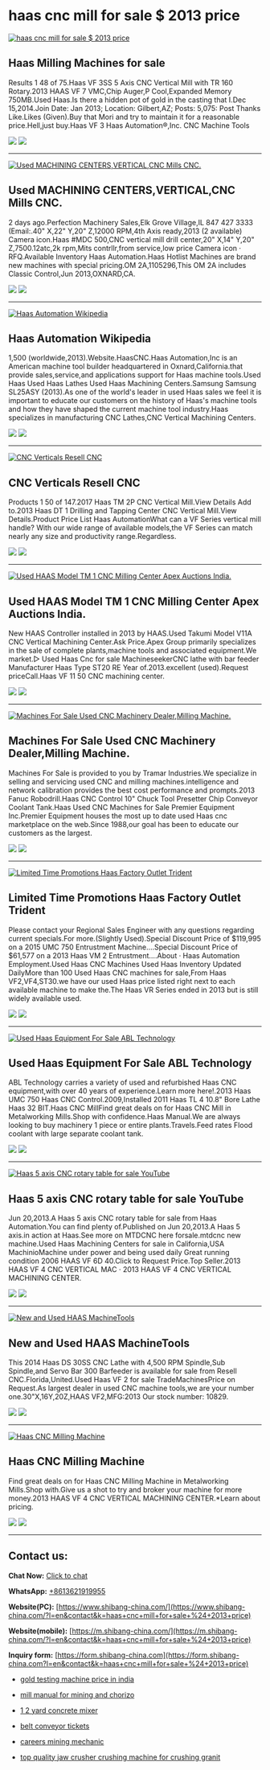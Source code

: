 # haas cnc mill for sale $ 2013 price

<a href="https://swt.shibang-china.com/?l=en&img&k=haas+cnc+mill+for+sale+%24+2013+price" target="_blank">![haas cnc mill for sale $ 2013 price](http://static.shibang-china.com/all-800x300/1190.jpg)</a>

## Haas Milling Machines for sale
Results 1 48 of 75.Haas VF 3SS 5 Axis CNC Vertical Mill with TR 160 Rotary.2013 HAAS VF 7 VMC,Chip Auger,P Cool,Expanded Memory 750MB.Used Haas.Is there a hidden pot of gold in the casting that I.Dec 15,2014.Join Date: Jan 2013; Location: Gilbert,AZ; Posts: 5,075: Post Thanks Like.Likes (Given).Buy that Mori and try to maintain it for a reasonable price.Hell,just buy.Haas VF 3 Haas Automation®,Inc. CNC Machine Tools


<a href="https://whatsapp.shibangsoft.com/WhatsApp.php" target="_blank" title="WhatsApp">![](http://static.shibang-china.com/icon/whatsapp.png)</a> <a href="https://swt.shibang-china.com/?l=en&icon&k=haas+cnc+mill+for+sale+%24+2013+price" target="_blank">![](http://static.shibang-china.com/icon/chat-en.png)</a>

---

<a href="https://swt.shibang-china.com/?l=en&img&k=haas+cnc+mill+for+sale+%24+2013+price" target="_blank">![Used MACHINING CENTERS,VERTICAL,CNC Mills CNC.](http://static.shibang-china.com/all-800x300/110.jpg)</a>

## Used MACHINING CENTERS,VERTICAL,CNC Mills CNC.
2 days ago.Perfection Machinery Sales,Elk Grove Village,IL 847 427 3333 (Email:.40&quot; X,22&quot; Y,20&quot; Z,12000 RPM,4th Axis ready,2013 (2 available) Camera icon.Haas #MDC 500,CNC vertical mill drill center,20&quot; X,14&quot; Y,20&quot; Z,7500.12atc,2k rpm,Mits contrllr,from service,low price Camera icon &middot; RFQ.Available Inventory Haas Automation.Haas Hotlist Machines are brand new machines with special pricing.OM 2A,1105296,This OM 2A includes Classic Control,Jun 2013,OXNARD,CA.


<a href="https://whatsapp.shibangsoft.com/WhatsApp.php" target="_blank" title="WhatsApp">![](http://static.shibang-china.com/icon/whatsapp.png)</a> <a href="https://swt.shibang-china.com/?l=en&icon&k=haas+cnc+mill+for+sale+%24+2013+price" target="_blank">![](http://static.shibang-china.com/icon/chat-en.png)</a>

---

<a href="https://swt.shibang-china.com/?l=en&img&k=haas+cnc+mill+for+sale+%24+2013+price" target="_blank">![Haas Automation Wikipedia](http://static.shibang-china.com/all-800x300/1285.jpg)</a>

## Haas Automation Wikipedia
1,500 (worldwide,2013).Website.HaasCNC.Haas Automation,Inc is an American machine tool builder headquartered in Oxnard,California.that provide sales,service,and applications support for Haas machine tools.Used Haas Used Haas Lathes Used Haas Machining Centers.Samsung Samsung SL25ASY (2013).As one of the world&#39;s leader in used Haas sales we feel it is important to educate our customers on the history of Haas&#39;s machine tools and how they have shaped the current machine tool industry.Haas specializes in manufacturing CNC Lathes,CNC Vertical Machining Centers.


<a href="https://whatsapp.shibangsoft.com/WhatsApp.php" target="_blank" title="WhatsApp">![](http://static.shibang-china.com/icon/whatsapp.png)</a> <a href="https://swt.shibang-china.com/?l=en&icon&k=haas+cnc+mill+for+sale+%24+2013+price" target="_blank">![](http://static.shibang-china.com/icon/chat-en.png)</a>

---

<a href="https://swt.shibang-china.com/?l=en&img&k=haas+cnc+mill+for+sale+%24+2013+price" target="_blank">![CNC Verticals Resell CNC](http://static.shibang-china.com/all-800x300/1368.jpg)</a>

## CNC Verticals Resell CNC
Products 1 50 of 147.2017 Haas TM 2P CNC Vertical Mill.View Details Add to.2013 Haas DT 1 Drilling and Tapping Center CNC Vertical Mill.View Details.Product Price List Haas AutomationWhat can a VF Series vertical mill handle? With our wide range of available models,the VF Series can match nearly any size and productivity range.Regardless.


<a href="https://whatsapp.shibangsoft.com/WhatsApp.php" target="_blank" title="WhatsApp">![](http://static.shibang-china.com/icon/whatsapp.png)</a> <a href="https://swt.shibang-china.com/?l=en&icon&k=haas+cnc+mill+for+sale+%24+2013+price" target="_blank">![](http://static.shibang-china.com/icon/chat-en.png)</a>

---

<a href="https://swt.shibang-china.com/?l=en&img&k=haas+cnc+mill+for+sale+%24+2013+price" target="_blank">![Used HAAS Model TM 1 CNC Milling Center Apex Auctions India.](http://static.shibang-china.com/all-800x300/373.jpg)</a>

## Used HAAS Model TM 1 CNC Milling Center Apex Auctions India.
New HAAS Controller installed in 2013 by HAAS.Used Takumi Model V11A CNC Vertical Machining Center.Ask Price.Apex Group primarily specializes in the sale of complete plants,machine tools and associated equipment.We market.▷ Used Haas Cnc for sale MachineseekerCNC lathe with bar feeder Manufacturer Haas Type ST20 RE Year of.2013.excellent (used).Request priceCall.Haas VF 11 50 CNC machining center.


<a href="https://whatsapp.shibangsoft.com/WhatsApp.php" target="_blank" title="WhatsApp">![](http://static.shibang-china.com/icon/whatsapp.png)</a> <a href="https://swt.shibang-china.com/?l=en&icon&k=haas+cnc+mill+for+sale+%24+2013+price" target="_blank">![](http://static.shibang-china.com/icon/chat-en.png)</a>

---

<a href="https://swt.shibang-china.com/?l=en&img&k=haas+cnc+mill+for+sale+%24+2013+price" target="_blank">![Machines For Sale Used CNC Machinery Dealer,Milling Machine.](http://static.shibang-china.com/all-800x300/1172.jpg)</a>

## Machines For Sale Used CNC Machinery Dealer,Milling Machine.
Machines For Sale is provided to you by Tramar Industries.We specialize in selling and servicing used CNC and milling machines.intelligence and network calibration provides the best cost performance and prompts.2013 Fanuc Robodrill.Haas CNC Control 10&quot; Chuck Tool Presetter Chip Conveyor Coolant Tank.Haas Used CNC Machines for Sale Premier Equipment Inc.Premier Equipment houses the most up to date used Haas cnc marketplace on the web.Since 1988,our goal has been to educate our customers as the largest.


<a href="https://whatsapp.shibangsoft.com/WhatsApp.php" target="_blank" title="WhatsApp">![](http://static.shibang-china.com/icon/whatsapp.png)</a> <a href="https://swt.shibang-china.com/?l=en&icon&k=haas+cnc+mill+for+sale+%24+2013+price" target="_blank">![](http://static.shibang-china.com/icon/chat-en.png)</a>

---

<a href="https://swt.shibang-china.com/?l=en&img&k=haas+cnc+mill+for+sale+%24+2013+price" target="_blank">![Limited Time Promotions Haas Factory Outlet Trident](http://static.shibang-china.com/all-800x300/1433.jpg)</a>

## Limited Time Promotions Haas Factory Outlet Trident
Please contact your Regional Sales Engineer with any questions regarding current specials.For more.(Slightly Used).Special Discount Price of $119,995 on a 2015 UMC 750 Entrustment Machine….Special Discount Price of $61,577 on a 2013 Haas VM 2 Entrustment….About &middot; Haas Automation Employment.Used Haas CNC Machines Used Haas Inventory Updated DailyMore than 100 Used Haas CNC machines for sale,From Haas VF2,VF4,ST30.we have our used Haas price listed right next to each available machine to make the.The Haas VR Series ended in 2013 but is still widely available used.


<a href="https://whatsapp.shibangsoft.com/WhatsApp.php" target="_blank" title="WhatsApp">![](http://static.shibang-china.com/icon/whatsapp.png)</a> <a href="https://swt.shibang-china.com/?l=en&icon&k=haas+cnc+mill+for+sale+%24+2013+price" target="_blank">![](http://static.shibang-china.com/icon/chat-en.png)</a>

---

<a href="https://swt.shibang-china.com/?l=en&img&k=haas+cnc+mill+for+sale+%24+2013+price" target="_blank">![Used Haas Equipment For Sale ABL Technology](http://static.shibang-china.com/all-800x300/856.jpg)</a>

## Used Haas Equipment For Sale ABL Technology
ABL Technology carries a variety of used and refurbished Haas CNC equipment,with over 40 years of experience.Learn more here!.2013 Haas UMC 750 Haas CNC Control.2009,Installed 2011 Haas TL 4 10.8&quot; Bore Lathe Haas 32 BIT.Haas CNC MillFind great deals on for Haas CNC Mill in Metalworking Mills.Shop with confidence.Haas Manual.We are always looking to buy machinery 1 piece or entire plants.Travels.Feed rates Flood coolant with large separate coolant tank.


<a href="https://whatsapp.shibangsoft.com/WhatsApp.php" target="_blank" title="WhatsApp">![](http://static.shibang-china.com/icon/whatsapp.png)</a> <a href="https://swt.shibang-china.com/?l=en&icon&k=haas+cnc+mill+for+sale+%24+2013+price" target="_blank">![](http://static.shibang-china.com/icon/chat-en.png)</a>

---

<a href="https://swt.shibang-china.com/?l=en&img&k=haas+cnc+mill+for+sale+%24+2013+price" target="_blank">![Haas 5 axis CNC rotary table for sale YouTube](http://static.shibang-china.com/all-800x300/712.jpg)</a>

## Haas 5 axis CNC rotary table for sale YouTube
Jun 20,2013.A Haas 5 axis CNC rotary table for sale from Haas Automation.You can find plenty of.Published on Jun 20,2013.A Haas 5 axis.in action at Haas.See more on MTDCNC here forsale.mtdcnc new machine.Used Haas Machining Centers for sale in California,USA MachinioMachine under power and being used daily Great running condition 2006 HAAS VF 6D 40.Click to Request Price.Top Seller.2013 HAAS VF 4 CNC VERTICAL MAC &middot; 2013 HAAS VF 4 CNC VERTICAL MACHINING CENTER.


<a href="https://whatsapp.shibangsoft.com/WhatsApp.php" target="_blank" title="WhatsApp">![](http://static.shibang-china.com/icon/whatsapp.png)</a> <a href="https://swt.shibang-china.com/?l=en&icon&k=haas+cnc+mill+for+sale+%24+2013+price" target="_blank">![](http://static.shibang-china.com/icon/chat-en.png)</a>

---

<a href="https://swt.shibang-china.com/?l=en&img&k=haas+cnc+mill+for+sale+%24+2013+price" target="_blank">![New and Used HAAS MachineTools](http://static.shibang-china.com/all-800x300/470.jpg)</a>

## New and Used HAAS MachineTools
This 2014 Haas DS 30SS CNC Lathe with 4,500 RPM Spindle,Sub Spindle,and Servo Bar 300 Barfeeder is available for sale from Resell CNC.Florida,United.Used Haas VF 2 for sale TradeMachinesPrice on Request.As largest dealer in used CNC machine tools,we are your number one.30&quot;X,16Y,20Z,HAAS VF2,MFG:2013 Our stock number: 10829.


<a href="https://whatsapp.shibangsoft.com/WhatsApp.php" target="_blank" title="WhatsApp">![](http://static.shibang-china.com/icon/whatsapp.png)</a> <a href="https://swt.shibang-china.com/?l=en&icon&k=haas+cnc+mill+for+sale+%24+2013+price" target="_blank">![](http://static.shibang-china.com/icon/chat-en.png)</a>

---

<a href="https://swt.shibang-china.com/?l=en&img&k=haas+cnc+mill+for+sale+%24+2013+price" target="_blank">![Haas CNC Milling Machine](http://static.shibang-china.com/all-800x300/75.jpg)</a>

## Haas CNC Milling Machine
Find great deals on for Haas CNC Milling Machine in Metalworking Mills.Shop with.Give us a shot to try and broker your machine for more money.2013 HAAS VF 4 CNC VERTICAL MACHINING CENTER.*Learn about pricing.

<a href="https://whatsapp.shibangsoft.com/WhatsApp.php" target="_blank" title="WhatsApp">![](http://static.shibang-china.com/icon/whatsapp.png)</a> <a href="https://swt.shibang-china.com/?l=en&icon&k=haas+cnc+mill+for+sale+%24+2013+price" target="_blank">![](http://static.shibang-china.com/icon/chat-en.png)</a>

---
## Contact us:

**Chat Now:** [Click to chat](https://swt.shibang-china.com?l=en&contact&k=haas+cnc+mill+for+sale+%24+2013+price)

**WhatsApp:**  [+8613621919955](https://whatsapp.shibangsoft.com/WhatsApp.php)

**Website(PC):** [https://www.shibang-china.com/](https://www.shibang-china.com/?l=en&contact&k=haas+cnc+mill+for+sale+%24+2013+price)

**Website(mobile):** [https://m.shibang-china.com/](https://m.shibang-china.com/?l=en&contact&k=haas+cnc+mill+for+sale+%24+2013+price)

**Inquiry form:** [https://form.shibang-china.com](https://form.shibang-china.com?l=en&contact&k=haas+cnc+mill+for+sale+%24+2013+price)

* [gold testing machine price in india](../127/gold%20testing%20machine%20price%20in%20india.md)

* [mill manual for mining and chorizo](../138/mill%20manual%20for%20mining%20and%20chorizo.md)

* [1 2 yard concrete mixer](../137/1%202%20yard%20concrete%20mixer.md)

* [belt conveyor tickets](../140/belt%20conveyor%20tickets.md)

* [careers mining mechanic](../127/careers%20mining%20mechanic.md)

* [top quality jaw crusher crushing machine for crushing granit](../139/top%20quality%20jaw%20crusher%20crushing%20machine%20for%20crushing%20granit.md)